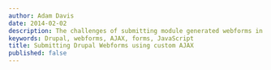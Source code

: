 ```yaml
---
author: Adam Davis
date: 2014-02-02
description: The challenges of submitting module generated webforms in Drupal using AJAX 
keywords: Drupal, webforms, AJAX, forms, JavaScript
title: Submitting Drupal Webforms using custom AJAX 
published: false
---
```


